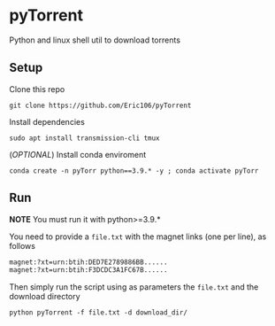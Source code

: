 # pyTorrent
Python and linux shell util to download torrents

## Setup 
Clone this repo 
```shell
git clone https://github.com/Eric106/pyTorrent
```
Install dependencies
```shell
sudo apt install transmission-cli tmux
```
(*OPTIONAL*) Install conda enviroment
```shell
conda create -n pyTorr python==3.9.* -y ; conda activate pyTorr
```

## Run
**NOTE** You must run it with python>=3.9.*

You need to provide a `file.txt` with the magnet links (one per line), as follows
```txt
magnet:?xt=urn:btih:DED7E2789886BB......
magnet:?xt=urn:btih:F3DCDC3A1FC67B......
```
Then simply run the script using as parameters the `file.txt` and the download directory
```shell
python pyTorrent -f file.txt -d download_dir/
```
